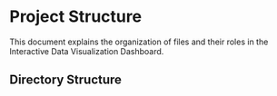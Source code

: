 # Project Structure

This document explains the organization of files and their roles in the Interactive Data Visualization Dashboard.

## Directory Structure

